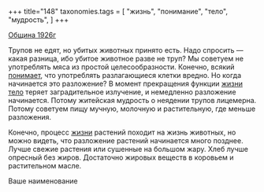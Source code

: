 +++
title="148"
taxonomies.tags = [
 "жизнь",
 "понимание",
 "тело",
 "мудрость",
]
+++

[Община 1926г](/agni/1926)

Трупов не едят, но убитых животных принято есть. Надо спросить — какая разница, ибо убитое животное разве не труп? Мы советуем не употреблять мяса из простой целесообразности. Конечно, всякий [понимает](/tags/понимание), что употреблять разлагающиеся клетки вредно. Но когда начинается это разложение? В момент прекращения функции [жизни](/tags/жизнь) [тело](/tags/тело) теряет заградительное излучение, и немедленно разложение начинается. Потому житейская мудрость о неядении трупов лицемерна. Потому советуем пищу мучную, молочную и растительную, где меньше разложения.   

Конечно, процесс [жизни](/tags/жизнь) растений походит на жизнь животных, но можно видеть, что разложение растений начинается много позднее. Лучше свежие растения или сушенные на большом жару. Хлеб лучше опресный без жиров. Достаточно жировых веществ в коровьем и растительном масле.   

Ваше наименование 